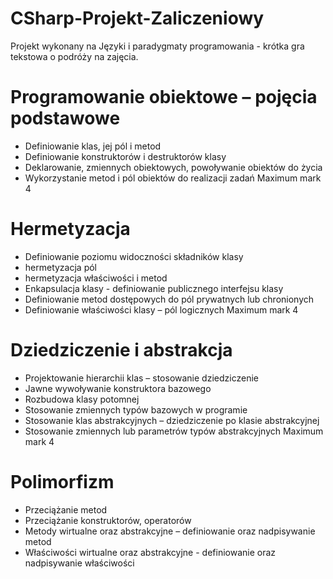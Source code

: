 # CSharp-Projekt-Zaliczeniowy
Projekt wykonany na Języki i paradygmaty programowania - krótka gra tekstowa o podróży na zajęcia.

# Programowanie obiektowe – pojęcia podstawowe
-	Definiowanie klas, jej pól i metod
-	Definiowanie konstruktorów i destruktorów klasy
-	Deklarowanie, zmiennych obiektowych, powoływanie obiektów do życia
-	Wykorzystanie metod i pól obiektów do realizacji zadań 
Maximum mark
4
# Hermetyzacja
-	Definiowanie poziomu widoczności składników klasy 
- hermetyzacja pól
- hermetyzacja właściwości i metod
-	Enkapsulacja klasy - definiowanie publicznego interfejsu klasy
- Definiowanie metod dostępowych do pól prywatnych lub chronionych
- Definiowanie właściwości klasy – pól logicznych 
Maximum mark
4
# Dziedziczenie i abstrakcja
-	Projektowanie hierarchii klas – stosowanie dziedziczenie
- Jawne wywoływanie konstruktora bazowego
- Rozbudowa klasy potomnej 
-	Stosowanie zmiennych typów bazowych w programie
-	Stosowanie klas abstrakcyjnych – dziedziczenie po klasie abstrakcyjnej
-	Stosowanie zmiennych lub parametrów typów abstrakcyjnych
Maximum mark
4
# Polimorfizm
-	Przeciążanie metod
-	Przeciążanie konstruktorów, operatorów
-	Metody wirtualne oraz abstrakcyjne – definiowanie oraz nadpisywanie metod
-	Właściwości wirtualne oraz abstrakcyjne - definiowanie oraz nadpisywanie właściwości
